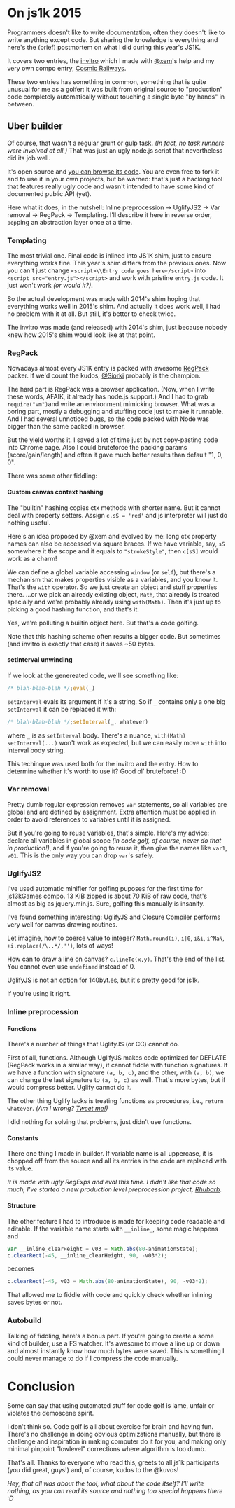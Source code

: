 # On js1k 2015

Programmers doesn't like to write documentation, often they doesn't like to write anything except code.
But sharing the knowledge is everything and here's the (brief) postmortem on what I did during this year's JS1K.

It covers two entries, the [invitro](http://subzey.github.io/js1k2015invitro/) which I made with [@xem](https://github.com/xem)'s help and my very own compo entry, [Cosmic Railways](https://github.com/xem).

These two entries has something in common, something that is quite unusual for me as a golfer:
it was built from original source to "production" code completely automatically without touching a single byte "by hands" in between.

## Uber builder

Of course, that wasn't a regular grunt or gulp task. _(In fact, no task runners were involved at all.)_
That was just an ugly node.js script that nevertheless did its job well.

It's open source and [you can browse its code](https://github.com/subzey/js1k2015/blob/master/make.js).
You are even free to fork it and to use it in your own projects, but be warned: that's just a hacking tool that features really ugly code and wasn't intended to have some kind of documented public API (yet).

Here what it does, in the nutshell: Inline preprocession → UglifyJS2 → Var removal → RegPack → Templating.
I'll describe it here in reverse order, `pop`ping an abstraction layer once at a time.

### Templating

The most trivial one. Final code is inlined into JS1K shim, just to ensure everything works fine.
This year's shim differs from the previous ones.
Now you can't just change `<script>\\Entry code goes here</script>` into `<script src="entry.js"></script>` and work with pristine `entry.js` code. It just won't work _(or would it?)_.

So the actual development was made with 2014's shim hoping that everything works well in 2015's shim. And actually it does work well, I had no problem with it at all. But still, it's better to check twice.

The invitro was made (and released) with 2014's shim, just because nobody knew how 2015's shim would look like at that point.

### RegPack

Nowadays almost every JS1K entry is packed with awesome [RegPack](http://siorki.github.io/regPack.html) packer.
If we'd count the kudos, [@Siorki](https://github.com/Siorki) probably is the champion.

The hard part is RegPack was a browser application. (Now, when I write these words, AFAIK, it already has node.js support.)
And I had to grab `require("vm")`and write an environment mimicking browser.
What was a boring part, mostly a debugging and stuffing code just to make it runnable.
And I had several unnoticed bugs, so the code packed with Node was bigger than the same packed in browser.

But the yield worths it. I saved a lot of time just by not copy-pasting code into Chrome page.
Also I could bruteforce the packing params (score/gain/length) and often it gave much better results than default "1, 0, 0".

There was some other fiddling:

#### Custom canvas context hashing

The "builtin" hashing copies ctx methods with shorter name. But it cannot deal with property setters. Assign `c.sS = 'red'` and js interpreter will just do nothing useful.

Here's an idea proposed by @xem and evolved by me: long ctx property names can also be accessed via square braces. If we have variable, say, `sS` somewhere it the scope and it equals to `"strokeStyle"`, then `c[sS]` would work as a charm!

We can define a global variable accessing `window` (or `self`), but there's a mechanism that makes properties visible as a variables, and you know it. That's the `with` operator. So we just create an object and stuff properties there.
...or we pick an already existing object, `Math`, that already is treated specially and we're probably already using `with(Math)`. Then it's just up to picking a good hashing function, and that's it.

Yes, we're polluting a builtin object here. But that's a code golfing.

Note that this hashing scheme often results a bigger code. But sometimes (and invitro is exactly that case) it saves ~50 bytes.

#### setInterval unwinding

If we look at the genereated code, we'll see something like:

```javascript
/* blah-blah-blah */;eval(_)
```

`setInterval` evals its argument if it's a string. So if `_` contains only a one big `setInterval` it can be replaced it with:

```javascript
/* blah-blah-blah */;setInterval(_, whatever)
```
where `_` is as `setInterval` body. There's a nuance, `with(Math) setInterval(...)` won't work as expected, but we can easily move `with` into interval body string.

This techinque was used both for the invitro and the entry. How to determine whether it's worth to use it? Good ol' bruteforce! :D

### Var removal

Pretty dumb regular expression removes `var` statements, so all variables are global and are defined by assignment.
Extra attention must be applied in order to avoid references to variables until it is assigned.

But if you're going to reuse variables, that's simple.
Here's my advice: declare all variables in global scope _(in code golf, of course, never do that in production!)_, and if you're going to reuse it, then give the names like `var1`, `v01`. This is the only way you can drop `var`'s safely.

### UglifyJS2

I've used automatic minifier for golfing puposes for the first time for js13kGames compo.
13 KiB zipped is about 70 KiB of raw code, that's almost as big as jquery.min.js.
Sure, golfing this manually is insanity.

I've found something interesting: UglifyJS and Closure Compiler performs very well for canvas drawing routines.

Let imagine, how to coerce value to integer? `Math.round(i)`, `i|0`, `i&i`, `i^NaN`, `+i.replace(/\..*/,'')`, lots of ways!

How can to draw a line on canvas? `c.lineTo(x,y)`. That's the end of the list.
You cannot even use `undefined` instead of 0.

UglifyJS is not an option for 140byt.es, but it's pretty good for js1k.

If you're using it right.

### Inline preprocession

#### Functions

There's a number of things that UglifyJS (or CC) cannot do.

First of all, functions. Although UglifyJS makes code optimized for DEFLATE (RegPack works in a similar way), it cannot fiddle with function signatures.
If we have a function with signature `(a, b, c)`, and the other, with `(a, b)`, we can change the last signature
to `(a, b, c)` as well. That's more bytes, but if would compress better. Uglify cannot do it.

The other thing Uglify lacks is treating functions as procedures, i.e., `return whatever`. _(Am I wrong? [Tweet me!](http://twitter.com/subzey/))_

I did nothing for solving that problems, just didn't use functions.

#### Constants

There one thing I made in builder. If variable name is all uppercase, it is chopped off from the source and all its entries in the code are replaced with its value.

_It is made with ugly RegExps and eval this time. I didn't like that code so much, I've started a new production level preprocession project, [Rhubarb](https://www.npmjs.com/package/rhubarb)._

#### Structure

The other feature I had to introduce is made for keeping code readable and editable.
If the variable name starts with `__inline_`, some magic happens and

```javascript
var __inline_clearHeight = v03 = Math.abs(80-animationState);
c.clearRect(-45, __inline_clearHeight, 90, -v03*2);
```

becomes

```javascript
c.clearRect(-45, v03 = Math.abs(80-animationState), 90, -v03*2);
```

That allowed me to fiddle with code and quickly check whether inlining saves bytes or not.

### Autobuild

Talking of fiddling, here's a bonus part. If you're going to create a some kind of builder, use a FS watcher.
It's awesome to move a line up or down and almost instantly know how much bytes were saved.
This is something I could never manage to do if I compress the code manually.

# Conclusion

Some can say that using automated stuff for code golf is lame, unfair or violates the demoscene spirit.

I don't think so. Code golf is all about exerсise for brain and having fun.
There's no challenge in doing obvious optimizations manually, but there is challenge and inspiration
in making computer do it for you, and making only minimal pinpoint "lowlevel" corrections where algorithm
is too dumb.

That's all. Thanks to everyone who read this, greets to all js1k participarts (you did great, guys!) and, of course, kudos to the @kuvos!

*Hey, that all was about the tool, what about the code itself? I'll write nothing, as you can read its source and nothing too special happens there :D*